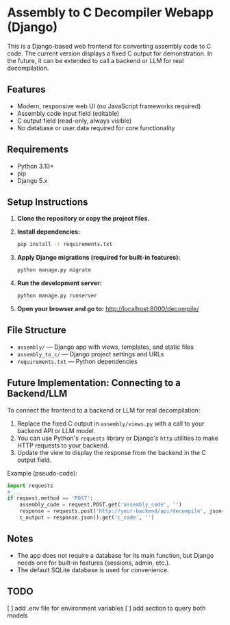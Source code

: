 # Assembly to C Decompiler Webapp (Django)

This is a Django-based web frontend for converting assembly code to C code. The current version displays a fixed C output for demonstration. In the future, it can be extended to call a backend or LLM for real decompilation.

## Features
- Modern, responsive web UI (no JavaScript frameworks required)
- Assembly code input field (editable)
- C output field (read-only, always visible)
- No database or user data required for core functionality

## Requirements
- Python 3.10+
- pip
- Django 5.x

## Setup Instructions

1. **Clone the repository or copy the project files.**

2. **Install dependencies:**

   ```sh
   pip install -r requirements.txt
   ```

3. **Apply Django migrations (required for built-in features):**

   ```sh
   python manage.py migrate
   ```

4. **Run the development server:**

   ```sh
   python manage.py runserver
   ```

5. **Open your browser and go to:**
   [http://localhost:8000/decompile/](http://localhost:8000/decompile/)

## File Structure
- `assembly/` — Django app with views, templates, and static files
- `assembly_to_c/` — Django project settings and URLs
- `requirements.txt` — Python dependencies

## Future Implementation: Connecting to a Backend/LLM
To connect the frontend to a backend or LLM for real decompilation:
1. Replace the fixed C output in `assembly/views.py` with a call to your backend API or LLM model.
2. You can use Python's `requests` library or Django's `http` utilities to make HTTP requests to your backend.
3. Update the view to display the response from the backend in the C output field.

Example (pseudo-code):
```python
import requests
# ...
if request.method == 'POST':
    assembly_code = request.POST.get('assembly_code', '')
    response = requests.post('http://your-backend/api/decompile', json={'assembly': assembly_code})
    c_output = response.json().get('c_code', '')
```

## Notes
- The app does not require a database for its main function, but Django needs one for built-in features (sessions, admin, etc.).
- The default SQLite database is used for convenience.

## TODO
[ ] add .env file for environment variables
[ ] add section to query both models